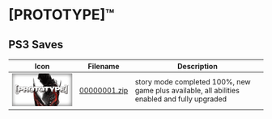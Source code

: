# [PROTOTYPE]™

## PS3 Saves

| Icon | Filename | Description |
|------|----------|-------------|
| ![[PROTOTYPE]™](ICON0.PNG) | [00000001.zip](00000001.zip) | story mode completed 100%, new game plus available, all abilities enabled and fully upgraded |
